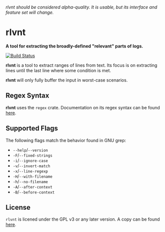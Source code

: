 _rlvnt should be considered alpha-quality.
It is usable, but its interface and feature set will change._

# rlvnt
__A tool for extracting the broadly-defined "relevant" parts of logs.__

[![Build Status](https://github.com/TheDaemoness/rlvnt/actions/workflows/build.yml/badge.svg)](https://github.com/TheDaemoness/rlvnt/actions)

**rlvnt** is a tool to extract ranges of lines from text.
Its focus is on extracting lines until the last line
where some condition is met.

**rlvnt** will only fully buffer the input in worst-case scenarios.

## Regex Syntax

**rlvnt** uses the `regex` crate.
Documentation on its regex syntax can be found
[here](https://docs.rs/regex/1.5.*/regex/index.html#syntax).

## Supported Flags

The following flags match the behavior found in GNU grep:

* `--help`/`--version`
* `-F`/`--fixed-strings`
* `-i`/`--ignore-case`
* `-v`/`--invert-match`
* `-x`/`--line-regexp`
* `-H`/`--with-filename`
* `-h`/`--no-filename`
* `-A`/`--after-context`
* `-B`/`--before-context`

## License

`rlvnt` is licened under the GPL v3 or any later version.
A copy can be found [here](https://www.gnu.org/licenses/gpl-3.0.txt).
